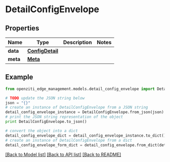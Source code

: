 # DetailConfigEnvelope


## Properties
Name | Type | Description | Notes
------------ | ------------- | ------------- | -------------
**data** | [**ConfigDetail**](ConfigDetail.md) |  | 
**meta** | [**Meta**](Meta.md) |  | 

## Example

```python
from openziti_edge_management.models.detail_config_envelope import DetailConfigEnvelope

# TODO update the JSON string below
json = "{}"
# create an instance of DetailConfigEnvelope from a JSON string
detail_config_envelope_instance = DetailConfigEnvelope.from_json(json)
# print the JSON string representation of the object
print DetailConfigEnvelope.to_json()

# convert the object into a dict
detail_config_envelope_dict = detail_config_envelope_instance.to_dict()
# create an instance of DetailConfigEnvelope from a dict
detail_config_envelope_form_dict = detail_config_envelope.from_dict(detail_config_envelope_dict)
```
[[Back to Model list]](../README.md#documentation-for-models) [[Back to API list]](../README.md#documentation-for-api-endpoints) [[Back to README]](../README.md)


